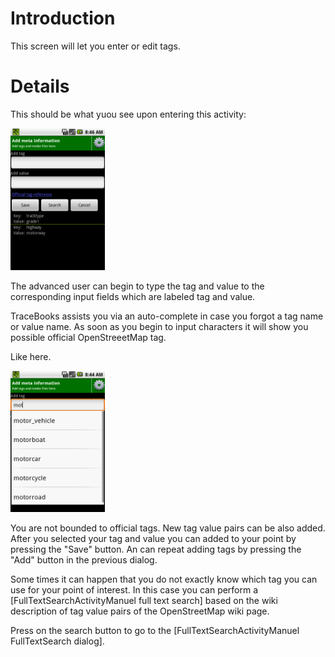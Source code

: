 Introduction
============

This screen will let you enter or edit tags.

Details
=======

This should be what yuou see upon entering this activity:

<img src="https://raw.githubusercontent.com/jsydow/tracebook/master/Documentation/img/addmeta_history.png" height="30%" width="30%"/>

The advanced user can begin to type the tag and value to the
corresponding input fields which are labeled tag and value.

TraceBooks assists you via an auto-complete in case you forgot a tag
name or value name. As soon as you begin to input characters it will
show you possible official OpenStreeetMap tag.

Like here.

<img src="https://raw.githubusercontent.com/jsydow/tracebook/master/Documentation/img/addpoint_autocompl.png" height="30%" width="30%"/>

You are not bounded to official tags. New tag value pairs can be also
added. After you selected your tag and value you can added to your point
by pressing the "Save" button. An can repeat adding tags by pressing the
"Add" button in the previous dialog.

Some times it can happen that you do not exactly know which tag you can
use for your point of interest. In this case you can perform a
[FullTextSearchActivityManuel full text search] based on the wiki
description of tag value pairs of the OpenStreetMap wiki page.

Press on the search button to go to the [FullTextSearchActivityManuel
FullTextSearch dialog].
